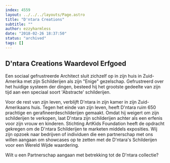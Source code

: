 ```yaml
---
index: 4559
layout: ../../../layouts/Page.astro
title: "D'ntara Creations"
subtitle: ""
author: ezzyharmless
date: "2018-02-26 18:37:50"
status: "archived"
tags: []
---
```


## D'ntara Creations <span class="has-text-calm is-size-4">Waardevol Erfgoed</span>

Een sociaal gefrustreerde Architect sluit zichzelf op in zijn huis in Zuid-Amerika met zijn Schilderijen als zijn "Enige" gezelschap. Gefrustreerd over het huidige systeem der dingen, besteed hij het grootste gedeelte van zijn tijd aan een speciaal soort 'Abstracte' schilderijen.

Voor de rest van zijn leven, verblijft D'ntara in zijn kamer in zijn Zuid-Amerikaans huis. Tegen het einde van zijn leven, heeft D'ntara ruim 650 prachtige en gerafineerdeschilderijen gemaakt. Omdat hij weigert om zijn schilderijen te verkopen, laat D'ntara zijn schilderijen achter als een erfenis voor zijn vrouw en kinderen. Stichting ArtKids Foundation heeft de opdracht gekregen om de D'ntara Schilderijen te marketen middels exposities. Wij zijn opzoek naar bedrijven of individuen die een partnerschap met ons willen aangaan om showcases op te zetten met de D'ntara's Schilderijen voor een Wereld Wijde waardering.

Wilt u een Partnerschap aangaan met betrekking tot de D'ntara collectie?